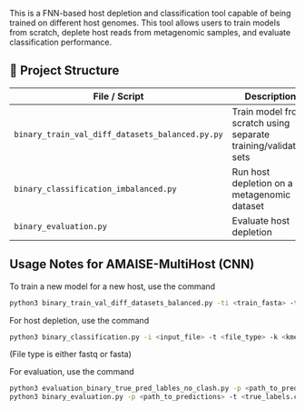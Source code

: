 This is a FNN-based host depletion and classification tool capable of being trained on different host genomes. This tool allows users to train models from scratch,  deplete host reads from metagenomic samples, and evaluate classification performance.

## 📁 Project Structure

| File / Script | Description |
|---------------|-------------|
| `binary_train_val_diff_datasets_balanced.py.py` | Train model from scratch using separate training/validation sets |
| `binary_classification_imbalanced.py` | Run host depletion on a metagenomic dataset |
| `binary_evaluation.py` | Evaluate host depletion


## Usage Notes for AMAISE-MultiHost (CNN)

To train a new model for a new host, use the command
```bash
python3 binary_train_val_diff_datasets_balanced.py -ti <train_fasta> -tl <train_labels_csv> -vi <val_fasta> -vl <val_labels_csv> -m <output_model_path> -o <output_log_path> 
```

For host depletion, use the command
```bash
python3 binary_classification.py -i <input_file> -t <file_type> -k <kmer_input_file> -m <trained_model_path> -o <output_folder>
```
(File type is either fastq or fasta)

For evaluation, use the command
```bash
python3 evaluation_binary_true_pred_lables_no_clash.py -p <path_to_predictions/mlprobs.txt> -t <true_labels.csv> -o <output_log>
python3 binary_evaluation.py -p <path_to_predictions> -t <true_labels.csv> -lf <output_log> 
```
